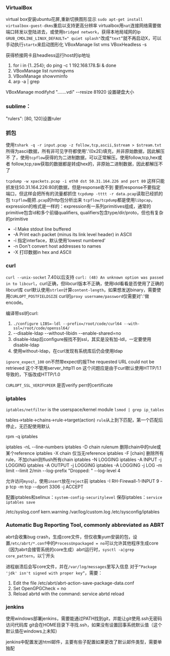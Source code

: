 ### VirtualBox
virtual box安装ubuntu花屏,重新切换图形显示
`sudo apt-get install virtualbox-guest-dkms`重启以支持更高分辨率
virtualbox用`nat`连接网络需要做端口转发以登陆进去，或使用`bridged network`，获得本地局域网的ip
`GRUB_CMDLINE_LINUX_DEFAULT=" quiet splash"`改成`“text”`就不再启动X，可以手动执行`startx`来启动图形化
VBoxManage list vms
VBoxHeadless -s <Guest-OS-Name>

获得桥接网卡且headless运行host的ip地址
1. for i in {1..254}; do ping -c 1 192.168.178.$i & done
2. VBoxManage list runningvms
3. VBoxManage showvminfo <vmname>
4. arp -a | grep <vmname-mac-addr>

VBoxManage modifyhd ".......vdi" --resize 81920 设置硬盘大小

### sublime：
"rulers": [80, 120]设置ruler

### 抓包
使用`tshark -q -r input.pcap -z follow,tcp,ascii,$stream > $stream.txt`
所得为ascii数据，所有非可见字符都使用'.'(0x2E)填充，并非原始数据，因此解压不
了，使用`tcpflow`获得的为二进制数据，可以正常解压。使用follow,tcp,hex或者
follow,tcp,raw获取的数据都是转成hex的，非原始二进制数据，因此都解压不了

`tcpdump -w xpackets.pcap -i eth0 dst 50.31.164.226 and port 80`
    这样只能抓发往50.31.164.226:80的数据，但是response收不到
    要抓response不要指定端口，但这样会把所有的流量都抓住
`tcpdump -tttt -r data.pcap`读取已经抓的包
`tcpflow`能把`.pcap`的http包分析出来
`tcpflow/tcpdump`都是使用`libpcap`，expression的格式是一样的：expression有一系列primitives组成，通常的primitive包含id和多个前缀qualifiers, qualifiers包含type/dir/proto，但也有复杂的primitive
- -l Make stdout line buffered
- -A Print each packet (minus its link level header) in ASCII
- -i 指定interface，默认使用‘lowest numbered’
- -n Don't convert host addresses to names
- -X 打印数据in hex and ASCII


### curl
`curl --unix-socket` 7.40以后支持
`curl: (48) An unknown option was passed in to libcurl`，curl正确，但libcurl版本不正确，使用ldd看看是否使用了正确的libcurl库
curl默认使用`strlen`计算`content-length`，如果想发送binary，需要使用`CURLOPT_POSTFIELDSIZE`
curl的`proxy username/password`仅需要对':'做encode。

编译带ssl的curl:
1. `./configure LIBS=-ldl --prefix=/root/code/curl64 --with-ssl=/root/code/openssl64/`
2. --disable-ldap --without-libidn --enable-shared=no
3. disable-ldap后configure报找不到ssl，其实是没有加-ldl，一定要使用disable-ldap
4. 使用without-ldap，在curl发现有系统库后仍会使用ldap

`ignore_expect_100` on不然带expect的报The requested URL could not be retrieved
这个不管用server_http11 on
这个问题应是由于curl默认使用HTTP/1.1导致的，下版改成HTTP/1.0

`CURLOPT_SSL_VERIFYPEER` 是否verify perr的certificate

### iptables
`iptables/netfilter` is the userspace/kernel module
`lsmod | grep ip_tables`

tables->table->chains->rule->target(action)
`rule`从上到下匹配，第一个匹配后停止，无匹配使用默认

rpm -q iptables

iptables -nL --line-numbers
iptables -D chain rulenum 删除chain中的rule或某个reference
iptables -X chain 仅当无reference
iptables -F [chain] 删除所有rule，不加chain则flush所有chain
iptables -N LOGGING
iptables -A INPUT -j LOGGING
iptables -A OUTPUT -j LOGGING
iptables -A LOGGING -j LOG -m limit --limit 2/min --log-prefix "Dropped: " --log-level 4

允许访问`mysql`，使用`insert`放在`reject`前
iptables -I RH-Firewall-1-INPUT 9 -p tcp -m tcp --dport 3306 -j ACCEPT

配置iptables和selinux：`system-config-securitylevel`
保存iptables：`service iptables save`

/etc/syslog.conf  kern.warning /var/log/custom.log
/etc/sysconfig/iptables

### Automatic Bug Reporting Tool, commonly abbreviated as ABRT
abrt会收集bug crash，生成core文件，但仅收集yum安装的包，设置`/etc/abrt/*.conf`中的`ProcessUnpackaged = no`可以允许其他程序生成core（因为abrt会接管系统的core生成）abrt运行时，`sysctl -a|grep core_pattern`，以'|'开头

进程崩溃后会写core文件，并在`/var/log/messages`里写入信息
对于`“Package 'jdk' isn't signed with proper key“`，需要：
1. Edit the file /etc/abrt/abrt-action-save-package-data.conf
2. Set OpenGPGCheck = no
3. Reload abrtd with the command: service abrtd reload

### jenkins
使用windows部署jenkins，需要能通过PATH找到git，并能让git使用.ssh无密码访问代码库
git会在HOME目录下寻找.ssh，如果没有设置回事系统默认值（这个默认值在windows上未知）

jenkins中配置发送html邮件，主要有些子配置如果更改了默认邮件类型，需要单独配
